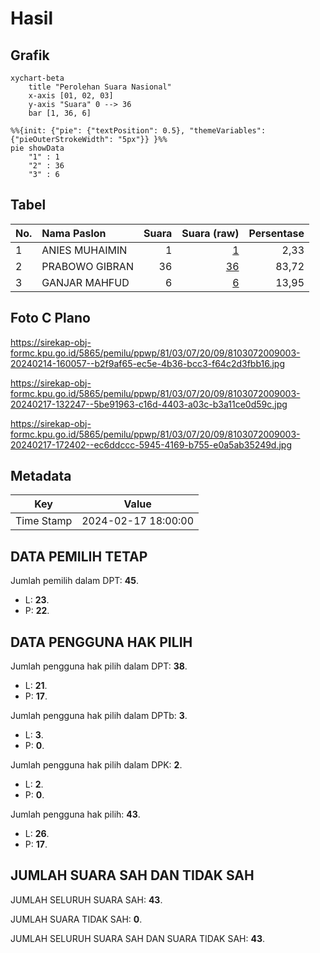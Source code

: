# Hasil

## Grafik

```mermaid
xychart-beta
    title "Perolehan Suara Nasional"
    x-axis [01, 02, 03]
    y-axis "Suara" 0 --> 36
    bar [1, 36, 6]
```

```mermaid
%%{init: {"pie": {"textPosition": 0.5}, "themeVariables": {"pieOuterStrokeWidth": "5px"}} }%%
pie showData
    "1" : 1
    "2" : 36
    "3" : 6
```

## Tabel

| No. | Nama Paslon    | Suara | Suara (raw) | Persentase |
|:--- |:-------------- | -----:| -----------:| ----------:|
| 1   | ANIES MUHAIMIN | 1     | [1][p-1]    | 2,33       |
| 2   | PRABOWO GIBRAN | 36    | [36][p-2]   | 83,72      |
| 3   | GANJAR MAHFUD  | 6     | [6][p-3]    | 13,95      |


[p-1]: https://github.com/gigit-pemilu/pemilu-2024/blob/main/pilpres/hitung-suara/sub/81-maluku/sub/03-kepulauan-tanimbar/sub/07-wuar-labobar/sub/2009-awear-rumngeur/sub/003-tps/sub/paslon-1.txt
[p-2]: https://github.com/gigit-pemilu/pemilu-2024/blob/main/pilpres/hitung-suara/sub/81-maluku/sub/03-kepulauan-tanimbar/sub/07-wuar-labobar/sub/2009-awear-rumngeur/sub/003-tps/sub/paslon-2.txt
[p-3]: https://github.com/gigit-pemilu/pemilu-2024/blob/main/pilpres/hitung-suara/sub/81-maluku/sub/03-kepulauan-tanimbar/sub/07-wuar-labobar/sub/2009-awear-rumngeur/sub/003-tps/sub/paslon-3.txt

## Foto C Plano

https://sirekap-obj-formc.kpu.go.id/5865/pemilu/ppwp/81/03/07/20/09/8103072009003-20240214-160057--b2f9af65-ec5e-4b36-bcc3-f64c2d3fbb16.jpg

https://sirekap-obj-formc.kpu.go.id/5865/pemilu/ppwp/81/03/07/20/09/8103072009003-20240217-132247--5be91963-c16d-4403-a03c-b3a11ce0d59c.jpg

https://sirekap-obj-formc.kpu.go.id/5865/pemilu/ppwp/81/03/07/20/09/8103072009003-20240217-172402--ec6ddccc-5945-4169-b755-e0a5ab35249d.jpg


## Metadata

| Key        | Value               |
| ---------- | ------------------- |
| Time Stamp | 2024-02-17 18:00:00 |


## DATA PEMILIH TETAP

Jumlah pemilih dalam DPT: **45**.
 * L: **23**.
 * P: **22**.

## DATA PENGGUNA HAK PILIH

Jumlah pengguna hak pilih dalam DPT: **38**.
 * L: **21**.
 * P: **17**.

Jumlah pengguna hak pilih dalam DPTb: **3**.
 * L: **3**.
 * P: **0**.

Jumlah pengguna hak pilih dalam DPK: **2**.
 * L: **2**.
 * P: **0**.

Jumlah pengguna hak pilih: **43**.
 * L: **26**.
 * P: **17**.

## JUMLAH SUARA SAH DAN TIDAK SAH

JUMLAH SELURUH SUARA SAH: **43**.

JUMLAH SUARA TIDAK SAH: **0**.

JUMLAH SELURUH SUARA SAH DAN SUARA TIDAK SAH: **43**.


